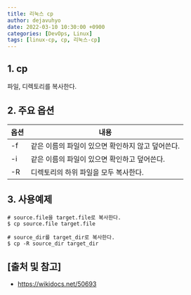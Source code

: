 ```yaml
---
title: 리눅스 cp
author: dejavuhyo
date: 2022-03-10 10:30:00 +0900
categories: [DevOps, Linux]
tags: [linux-cp, cp, 리눅스-cp]
---
```


## 1. cp
파일, 디렉토리를 복사한다.

## 2. 주요 옵션

| 옵션 | 내용 |
|-----|-----|
| -f | 같은 이름의 파일이 있으면 확인하지 않고 덮어쓴다. |
| -i | 같은 이름의 파일이 있으면 확인하고 덮어쓴다. |
| -R | 디렉토리의 하위 파일을 모두 복사한다. |

## 3. 사용예제

```shell
# source.file을 target.file로 복사한다.
$ cp source.file target.file

# source_dir를 target_dir로 복사한다.
$ cp -R source_dir target_dir
```

## [출처 및 참고]
* <https://wikidocs.net/50693>
